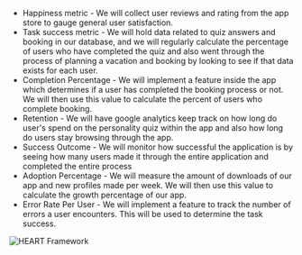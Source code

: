 - Happiness metric - We will collect user reviews and rating from the app store to gauge general user satisfaction.
- Task success metric - We will hold data related to quiz answers and booking in our database, and we will regularly calculate the percentage of users who have completed the quiz and also went through the process of planning a vacation and booking by looking to see if that data exists for each user.
- Completion Percentage - We will implement a feature inside the app which determines if a user has completed the booking process or not. We will then use this value to calculate the percent of users who complete booking.
- Retention - We will have google analytics keep track on how long do user's spend on the personality quiz within the app and also how long do users stay browsing through the app.
- Success Outcome - We will monitor how successful the application is by seeing how many users made it through the entire application and completed the entire process
- Adoption Percentage - We will measure the amount of downloads of our app and new profiles made per week. We will then use this value to calculate the growth percentage of our app.
- Error Rate Per User - We will implement a feature to track the number of errors a user encounters. This will be used to determine the task success.


![HEART Framework](./src/heat.png)

